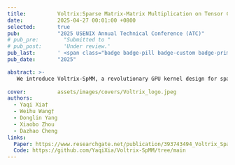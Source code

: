 ```yaml
---
title:          Voltrix:Sparse Matrix-Matrix Multiplication on Tensor Cores with Asynchronous and Balanced Kernel Optimization
date:           2025-04-27 00:01:00 +0800
selected:       true
pub:            "2025 USENIX Annual Technical Conference (ATC)"
# pub_pre:        "Submitted to "
# pub_post:       'Under review.'
pub_last:       ' <span class="badge badge-pill badge-custom badge-primary">Conference</span><span class="badge badge-pill badge-custom badge-danger">CCF-A</span>'
pub_date:       "2025"

abstract: >-
   We introduce Voltrix-SpMM, a revolutionary GPU kernel design for sparse matrix-matrix multiplication.
  
cover:          assets/images/covers/Voltrix_logo.jpeg
authors:
  - Yaqi Xia†
  - Weihu Wang†
  - Donglin Yang
  - Xiaobo Zhou
  - Dazhao Cheng
links:
  Paper: https://www.researchgate.net/publication/393743494_Voltrix_Sparse_Matrix-Matrix_Multiplication_on_Tensor_Cores_with_Asynchronous_and_Balanced_Kernel_Optimization
  Code: https://github.com/YaqiXia/Voltrix-SpMM/tree/main
---
```

